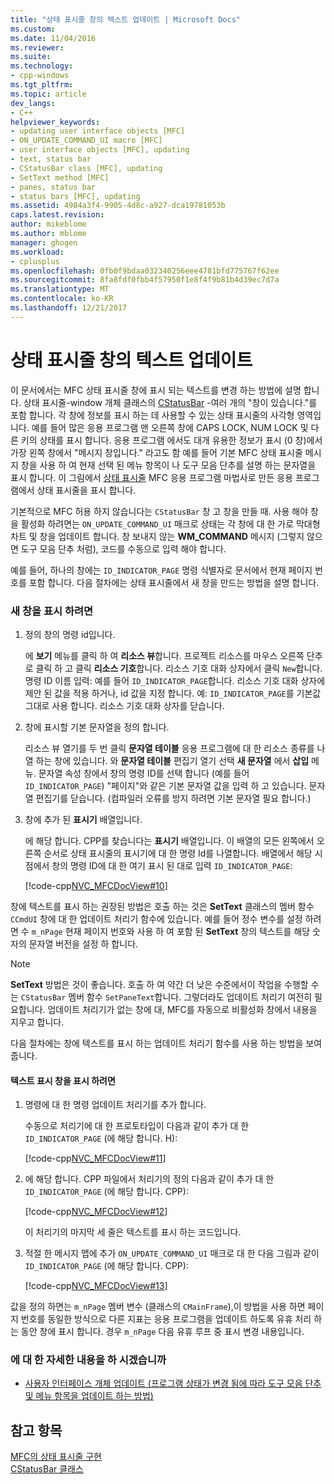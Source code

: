 ```yaml
---
title: "상태 표시줄 창의 텍스트 업데이트 | Microsoft Docs"
ms.custom: 
ms.date: 11/04/2016
ms.reviewer: 
ms.suite: 
ms.technology:
- cpp-windows
ms.tgt_pltfrm: 
ms.topic: article
dev_langs:
- C++
helpviewer_keywords:
- updating user interface objects [MFC]
- ON_UPDATE_COMMAND_UI macro [MFC]
- user interface objects [MFC], updating
- text, status bar
- CStatusBar class [MFC], updating
- SetText method [MFC]
- panes, status bar
- status bars [MFC], updating
ms.assetid: 4984a3f4-9905-4d8c-a927-dca19781053b
caps.latest.revision: 
author: mikeblome
ms.author: mblome
manager: ghogen
ms.workload:
- cplusplus
ms.openlocfilehash: 0fb0f9bdaa032340256eee4781bfd775767f62ee
ms.sourcegitcommit: 8fa8fdf0fbb4f57950f1e8f4f9b81b4d39ec7d7a
ms.translationtype: MT
ms.contentlocale: ko-KR
ms.lasthandoff: 12/21/2017
---
```

# <a name="updating-the-text-of-a-status-bar-pane"></a>상태 표시줄 창의 텍스트 업데이트
이 문서에서는 MFC 상태 표시줄 창에 표시 되는 텍스트를 변경 하는 방법에 설명 합니다. 상태 표시줄-window 개체 클래스의 [CStatusBar](../mfc/reference/cstatusbar-class.md) -여러 개의 "창이 있습니다."를 포함 합니다. 각 창에 정보를 표시 하는 데 사용할 수 있는 상태 표시줄의 사각형 영역입니다. 예를 들어 많은 응용 프로그램 맨 오른쪽 창에 CAPS LOCK, NUM LOCK 및 다른 키의 상태를 표시 합니다. 응용 프로그램 에서도 대개 유용한 정보가 표시 (0 창)에서 가장 왼쪽 창에서 "메시지 창입니다." 라고도 함 예를 들어 기본 MFC 상태 표시줄 메시지 창을 사용 하 여 현재 선택 된 메뉴 항목이 나 도구 모음 단추를 설명 하는 문자열을 표시 합니다. 이 그림에서 [상태 표시줄](../mfc/status-bar-implementation-in-mfc.md) MFC 응용 프로그램 마법사로 만든 응용 프로그램에서 상태 표시줄을 표시 합니다.  
  
 기본적으로 MFC 허용 하지 않습니다는 `CStatusBar` 창 고 창을 만들 때. 사용 해야 창을 활성화 하려면는 `ON_UPDATE_COMMAND_UI` 매크로 상태는 각 창에 대 한 가로 막대형 차트 및 창을 업데이트 합니다. 창 보내지 않는 **WM_COMMAND** 메시지 (그렇지 않으면 도구 모음 단추 처럼), 코드를 수동으로 입력 해야 합니다.  
  
 예를 들어, 하나의 창에는 `ID_INDICATOR_PAGE` 명령 식별자로 문서에서 현재 페이지 번호를 포함 합니다. 다음 절차에는 상태 표시줄에서 새 창을 만드는 방법을 설명 합니다.  
  
### <a name="to-make-a-new-pane"></a>새 창을 표시 하려면  
  
1.  정의 창의 명령 id입니다.  
  
     에 **보기** 메뉴를 클릭 하 여 **리소스 뷰**합니다. 프로젝트 리소스를 마우스 오른쪽 단추로 클릭 하 고 클릭 **리소스 기호**합니다. 리소스 기호 대화 상자에서 클릭 `New`합니다. 명령 ID 이름 입력: 예를 들어 `ID_INDICATOR_PAGE`합니다. 리소스 기호 대화 상자에 제안 된 값을 적용 하거나, id 값을 지정 합니다. 예: `ID_INDICATOR_PAGE`를 기본값 그대로 사용 합니다. 리소스 기호 대화 상자를 닫습니다.  
  
2.  창에 표시할 기본 문자열을 정의 합니다.  
  
     리소스 뷰 열기를 두 번 클릭 **문자열 테이블** 응용 프로그램에 대 한 리소스 종류를 나열 하는 창에 있습니다. 와 **문자열 테이블** 편집기 열기 선택 **새 문자열** 에서 **삽입** 메뉴. 문자열 속성 창에서 창의 명령 ID를 선택 합니다 (예를 들어 `ID_INDICATOR_PAGE`) "페이지"와 같은 기본 문자열 값을 입력 하 고 있습니다. 문자열 편집기를 닫습니다. (컴파일러 오류를 방지 하려면 기본 문자열 필요 합니다.)  
  
3.  창에 추가 된 **표시기** 배열입니다.  
  
     에 해당 합니다. CPP를 찾습니다는 **표시기** 배열입니다. 이 배열의 모든 왼쪽에서 오른쪽 순서로 상태 표시줄의 표시기에 대 한 명령 Id를 나열합니다. 배열에서 해당 시점에서 창의 명령 ID에 대 한 여기 표시 된 대로 입력 `ID_INDICATOR_PAGE`:  
  
     [!code-cpp[NVC_MFCDocView#10](../mfc/codesnippet/cpp/updating-the-text-of-a-status-bar-pane_1.cpp)]  
  
 창에 텍스트를 표시 하는 권장된 방법은 호출 하는 것은 **SetText** 클래스의 멤버 함수 `CCmdUI` 창에 대 한 업데이트 처리기 함수에 있습니다. 예를 들어 정수 변수를 설정 하려면 수 `m_nPage` 현재 페이지 번호와 사용 하 여 포함 된 **SetText** 창의 텍스트를 해당 숫자의 문자열 버전을 설정 하 합니다.  
  
> [!NOTE]
>  **SetText** 방법은 것이 좋습니다. 호출 하 여 약간 더 낮은 수준에서이 작업을 수행할 수는 `CStatusBar` 멤버 함수 `SetPaneText`합니다. 그렇더라도 업데이트 처리기 여전히 필요합니다. 업데이트 처리기가 없는 창에 대, MFC를 자동으로 비활성화 창에서 내용을 지우고 합니다.  
  
 다음 절차에는 창에 텍스트를 표시 하는 업데이트 처리기 함수를 사용 하는 방법을 보여 줍니다.  
  
#### <a name="to-make-a-pane-display-text"></a>텍스트 표시 창을 표시 하려면  
  
1.  명령에 대 한 명령 업데이트 처리기를 추가 합니다.  
  
     수동으로 처리기에 대 한 프로토타입이 다음과 같이 추가 대 한 `ID_INDICATOR_PAGE` (에 해당 합니다. H):  
  
     [!code-cpp[NVC_MFCDocView#11](../mfc/codesnippet/cpp/updating-the-text-of-a-status-bar-pane_2.h)]  
  
2.  에 해당 합니다. CPP 파일에서 처리기의 정의 다음과 같이 추가 대 한 `ID_INDICATOR_PAGE` (에 해당 합니다. CPP):  
  
     [!code-cpp[NVC_MFCDocView#12](../mfc/codesnippet/cpp/updating-the-text-of-a-status-bar-pane_3.cpp)]  
  
     이 처리기의 마지막 세 줄은 텍스트를 표시 하는 코드입니다.  
  
3.  적절 한 메시지 맵에 추가 `ON_UPDATE_COMMAND_UI` 매크로 대 한 다음 그림과 같이 `ID_INDICATOR_PAGE` (에 해당 합니다. CPP):  
  
     [!code-cpp[NVC_MFCDocView#13](../mfc/codesnippet/cpp/updating-the-text-of-a-status-bar-pane_4.cpp)]  
  
 값을 정의 하면는 `m_nPage` 멤버 변수 (클래스의 `CMainFrame`),이 방법을 사용 하면 페이지 번호를 동일한 방식으로 다른 지표는 응용 프로그램을 업데이트 하도록 유휴 처리 하는 동안 창에 표시 합니다. 경우 `m_nPage` 다음 유휴 루프 중 표시 변경 내용입니다.  
  
### <a name="what-do-you-want-to-know-more-about"></a>에 대 한 자세한 내용을 하 시겠습니까  
  
-   [사용자 인터페이스 개체 업데이트 (프로그램 상태가 변경 됨에 따라 도구 모음 단추 및 메뉴 항목을 업데이트 하는 방법)](../mfc/how-to-update-user-interface-objects.md)  
  
## <a name="see-also"></a>참고 항목  
 [MFC의 상태 표시줄 구현](../mfc/status-bar-implementation-in-mfc.md)   
 [CStatusBar 클래스](../mfc/reference/cstatusbar-class.md)
